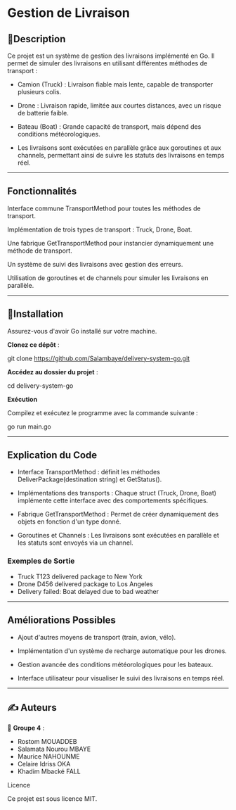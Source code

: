 # Gestion de Livraison

## 📝Description

Ce projet est un système de gestion des livraisons implémenté en Go. Il permet de simuler des livraisons en utilisant différentes méthodes de transport :

- Camion (Truck) : Livraison fiable mais lente, capable de transporter plusieurs colis.

- Drone : Livraison rapide, limitée aux courtes distances, avec un risque de batterie faible.

- Bateau (Boat) : Grande capacité de transport, mais dépend des conditions météorologiques.

- Les livraisons sont exécutées en parallèle grâce aux goroutines et aux channels, permettant ainsi de suivre les statuts des livraisons en temps réel.

--- 

## Fonctionnalités

Interface commune TransportMethod pour toutes les méthodes de transport.

Implémentation de trois types de transport : Truck, Drone, Boat.

Une fabrique GetTransportMethod pour instancier dynamiquement une méthode de transport.

Un système de suivi des livraisons avec gestion des erreurs.

Utilisation de goroutines et de channels pour simuler les livraisons en parallèle.

---

## 🚀Installation

Assurez-vous d'avoir Go installé sur votre machine.

**Clonez ce dépôt** :

git clone https://github.com/Salambaye/delivery-system-go.git

**Accédez au dossier du projet** :

cd delivery-system-go

**Exécution**

Compilez et exécutez le programme avec la commande suivante :

go run main.go

--- 

## Explication du Code

- Interface TransportMethod : définit les méthodes DeliverPackage(destination string) et GetStatus().

- Implémentations des transports : Chaque struct (Truck, Drone, Boat) implémente cette interface avec des comportements spécifiques.

- Fabrique GetTransportMethod : Permet de créer dynamiquement des objets en fonction d'un type donné.

- Goroutines et Channels : Les livraisons sont exécutées en parallèle et les statuts sont envoyés via un channel.
  

### Exemples de Sortie

- Truck T123 delivered package to New York
- Drone D456 delivered package to Los Angeles
- Delivery failed: Boat delayed due to bad weather

---

## Améliorations Possibles

- Ajout d'autres moyens de transport (train, avion, vélo).

- Implémentation d'un système de recharge automatique pour les drones.

- Gestion avancée des conditions météorologiques pour les bateaux.

- Interface utilisateur pour visualiser le suivi des livraisons en temps réel.

---

## ✍️ **Auteurs**
👥 **Groupe 4** : 

- Rostom MOUADDEB
- Salamata Nourou MBAYE
- Maurice NAHOUNME
- Celaire Idriss OKA
- Khadim Mbacké FALL



Licence

Ce projet est sous licence MIT.
